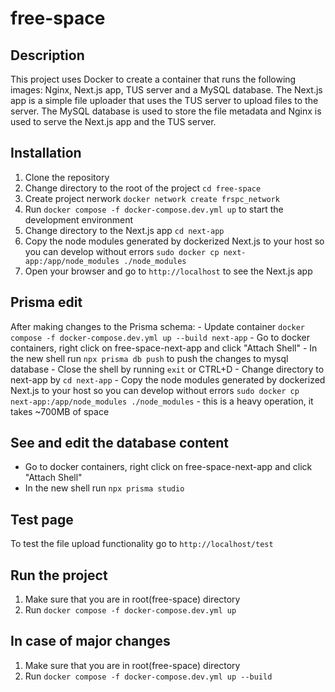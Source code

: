 # free-space

## Description

This project uses Docker to create a container that runs the following images: Nginx, Next.js app, TUS server and a MySQL database. The Next.js app is a simple file uploader that uses the TUS server to upload files to the server. The MySQL database is used to store the file metadata and Nginx is used to serve the Next.js app and the TUS server.

## Installation

1. Clone the repository
2. Change directory to the root of the project `cd free-space`
3. Create project nerwork `docker network create frspc_network`
4. Run `docker compose -f docker-compose.dev.yml up` to start the development environment
5. Change directory to the Next.js app `cd next-app`
6. Copy the node modules generated by dockerized Next.js to your host so you can develop without errors `sudo docker cp next-app:/app/node_modules ./node_modules`
8. Open your browser and go to `http://localhost` to see the Next.js app

## Prisma edit
After making changes to the Prisma schema:
    - Update container `docker compose -f docker-compose.dev.yml up --build next-app`
    - Go to docker containers, right click on free-space-next-app and click "Attach Shell"
    - In the new shell run `npx prisma db push` to push the changes to mysql database
    - Close the shell by running `exit` or CTRL+D
    - Change directory to next-app by `cd next-app`
    - Copy the node modules generated by dockerized Next.js to your host so you can develop without errors `sudo docker cp next-app:/app/node_modules ./node_modules` - this is a heavy operation, it takes ~700MB of space

## See and edit the database content
- Go to docker containers, right click on free-space-next-app and click "Attach Shell"
- In the new shell run `npx prisma studio`

## Test page
To test the file upload functionality go to `http://localhost/test`

## Run the project
1. Make sure that you are in root(free-space) directory
2. Run `docker compose -f docker-compose.dev.yml up`

## In case of major changes
1. Make sure that you are in root(free-space) directory
2. Run `docker compose -f docker-compose.dev.yml up --build`

